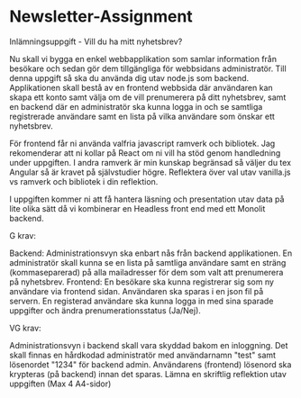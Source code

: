 # Newsletter-Assignment
Inlämningsuppgift - Vill du ha mitt nyhetsbrev?

Nu skall vi bygga en enkel webbapplikation som samlar information från besökare och sedan gör dem tillgängliga för webbsidans administratör.
Till denna uppgift så ska du använda dig utav node.js som backend.
Applikationen skall bestå av en frontend webbsida där användaren kan skapa ett konto samt välja om de vill prenumerera på ditt nyhetsbrev, samt en backend där en administratör ska kunna logga in och se samtliga registrerade användare samt en lista på vilka användare som önskar ett nyhetsbrev.

För frontend får ni använda valfria javascript ramverk och bibliotek. Jag rekomenderar att ni kollar på React om ni vill ha stöd genom handledning under uppgiften. 
I andra ramverk är min kunskap begränsad så väljer du tex Angular så är kravet på självstudier högre. Reflektera över val utav vanilla.js vs ramverk och bibliotek i din reflektion.

I uppgiften kommer ni att få hantera läsning och presentation utav data på lite olika sätt då vi kombinerar en Headless front end med ett Monolit backend. 

G krav:

Backend:
Administrationsvyn ska enbart nås från backend applikationen. 
En administratör skall kunna se en lista på samtliga användare samt en sträng (kommaseparerad) på alla mailadresser för dem som valt att prenumerera på nyhetsbrev.
Frontend:
En besökare ska kunna registrerar sig som ny användare via frontend sidan.
Användaren ska sparas i en json fil på servern. 
En registerad användare ska kunna logga in med sina sparade uppgifter och ändra prenumerationsstatus (Ja/Nej).

VG krav:

Administrationsvyn i backend skall vara skyddad bakom en inloggning.
Det skall finnas en hårdkodad administratör med användarnamn "test" samt lösenordet "1234" för backend admin.
Användarens (frontend) lösenord ska krypteras (på backend) innan det sparas.
Lämna en skriftlig reflektion utav uppgiften (Max 4 A4-sidor)
